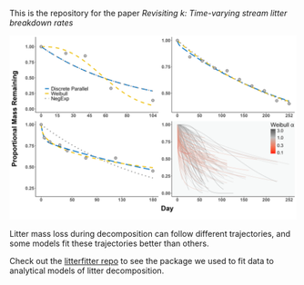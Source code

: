 This is the repository for the paper *Revisiting k: Time-varying stream litter breakdown rates*


![mass loss ontogenies](https://raw.githubusercontent.com/robbinscalebj/revisiting-k/master/paper/figures/Fig1_example_plots.jpeg)

Litter mass loss during decomposition can follow different trajectories, and some models fit these trajectories better than others. 

Check out the [litterfitter repo](https://github.com/traitecoevo/litterfitter) to see the package we used to fit data to analytical models of litter decomposition.